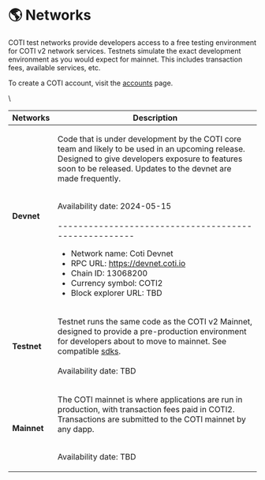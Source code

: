 # 🌎 Networks

COTI test networks provide developers access to a free testing environment for COTI v2 network services. Testnets simulate the exact development environment as you would expect for mainnet. This includes transaction fees, available services, etc.&#x20;

To create a COTI account, visit the [accounts](core-concepts/accounts/ "mention") page.

\


| Networks    | Description                                                                                                                                                                                                                                                                                                                                                                                                                                                                                                                                        |
| ----------- | -------------------------------------------------------------------------------------------------------------------------------------------------------------------------------------------------------------------------------------------------------------------------------------------------------------------------------------------------------------------------------------------------------------------------------------------------------------------------------------------------------------------------------------------------- |
| **Devnet**  | <p>Code that is under development by the COTI core team and likely to be used in an upcoming release. Designed to give developers  exposure to features soon to be released. Updates to the devnet are made frequently.</p><p><br>Availability date: 2024-05-15<br><br>-----------------------------------------------------</p><ul><li>Network name: Coti Devnet</li><li>RPC URL: <a href="https://devnet.coti.io">https://devnet.coti.io</a></li><li>Chain ID: 13068200</li><li>Currency symbol: COTI2</li><li>Block explorer URL: TBD</li></ul> |
| **Testnet** | <p>Testnet runs the same code as the COTI v2 Mainnet, designed to provide a pre-production environment for developers about to move to mainnet. See compatible <a data-mention href="sdks/">sdks</a>.<br><br>Availability date: TBD</p>                                                                                                                                                                                                                                                                                                            |
| **Mainnet** | <p>The COTI mainnet is where applications are run in production, with transaction fees paid in COTI2. Transactions are submitted to the COTI mainnet by any dapp.</p><p><br>Availability date: TBD</p>                                                                                                                                                                                                                                                                                                                                             |

